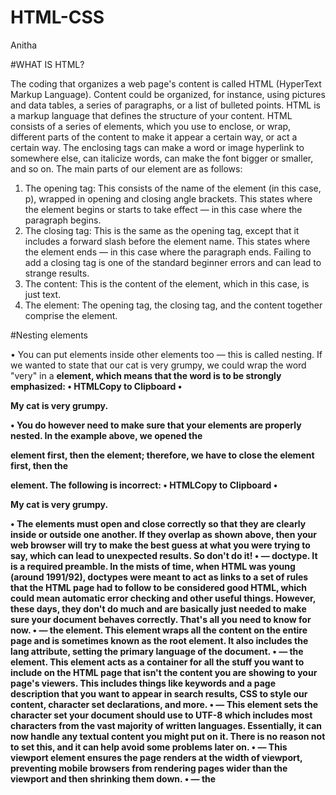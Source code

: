 # HTML-CSS
Anitha

#WHAT IS HTML?

The coding that organizes a web page's content is called HTML (HyperText Markup Language). Content could be organized, for instance, using pictures and data tables, a series of paragraphs, or a list of bulleted points.
HTML is a markup language that defines the structure of your content. HTML consists of a series of elements, which you use to enclose, or wrap, different parts of the content to make it appear a certain way, or act a certain way. The enclosing tags can make a word or image hyperlink to somewhere else, can italicize words, can make the font bigger or smaller, and so on. 
The main parts of our element are as follows:
1.	The opening tag: This consists of the name of the element (in this case, p), wrapped in opening and closing angle brackets. This states where the element begins or starts to take effect — in this case where the paragraph begins.
2.	The closing tag: This is the same as the opening tag, except that it includes a forward slash before the element name. This states where the element ends — in this case where the paragraph ends. Failing to add a closing tag is one of the standard beginner errors and can lead to strange results.
3.	The content: This is the content of the element, which in this case, is just text.
4.	The element: The opening tag, the closing tag, and the content together comprise the element.

#Nesting elements

•	You can put elements inside other elements too — this is called nesting. If we wanted to state that our cat is very grumpy, we could wrap the word "very" in a <strong> element, which means that the word is to be strongly emphasized:
•	HTMLCopy to Clipboard
•	<p>My cat is <strong>very</strong> grumpy. </p>
•	You do however need to make sure that your elements are properly nested. In the example above, we opened the <p> element first, then the <strong> element; therefore, we have to close the <strong> element first, then the <p> element. The following is incorrect:
•	HTMLCopy to Clipboard
•	<p>My cat is <strong>very grumpy. </p></strong>
•	The elements must open and close correctly so that they are clearly inside or outside one another. If they overlap as shown above, then your web browser will try to make the best guess at what you were trying to say, which can lead to unexpected results. So don't do it!
•	<!DOCTYPE html> — doctype. It is a required preamble. In the mists of time, when HTML was young (around 1991/92), doctypes were meant to act as links to a set of rules that the HTML page had to follow to be considered good HTML, which could mean automatic error checking and other useful things. However, these days, they don't do much and are basically just needed to make sure your document behaves correctly. That's all you need to know for now.
•	<html></html> — the <html> element. This element wraps all the content on the entire page and is sometimes known as the root element. It also includes the lang attribute, setting the primary language of the document.
•	<head></head> — the <head> element. This element acts as a container for all the stuff you want to include on the HTML page that isn't the content you are showing to your page's viewers. This includes things like keywords and a page description that you want to appear in search results, CSS to style our content, character set declarations, and more.
•	<meta charset="utf-8"> — This element sets the character set your document should use to UTF-8 which includes most characters from the vast majority of written languages. Essentially, it can now handle any textual content you might put on it. There is no reason not to set this, and it can help avoid some problems later on.
•	<meta name="viewport" content="width=device-width"> — This viewport element ensures the page renders at the width of viewport, preventing mobile browsers from rendering pages wider than the viewport and then shrinking them down.
•	<title></title> — the <title> element. This sets the title of your page, which is the title that appears in the browser tab the page is loaded in. It is also used to describe the page when you bookmark/favorite it.
•	<body></body> — the <body> element. This contains all the content that you want to show to web users when they visit your page, whether that's text, images, videos, games, playable audio tracks, or whatever else.

# HTML Headlines
•	HTML provides six levels of headlines '<h1>' to '<h6>' with '<h1>' being the largest and '<h6>' being the smallest.


# Unit 5: Working with Graphics and Images
## Images

We use the img attribute when dealing with Images in HTML, as we know that the web will be very dull without images. 
There are four attributes that need to be included for every image:
1. The source attribute (SRC), which instructs the browser which image file to load, comes first. 
2. The image's text description is provided via the alt attribute (ALT). 
3. The width and height properties are the last ones that control the image's size. All four of these qualities should therefore be present in every image.

Images are one of the most common types of media used in web design.
To display an image on a webpage, you use the <img> tag with the src attribute to specify the URL or file path of the image.
Example: <img src="image.jpg" alt="Description of image">

# Unit 6: HTML working with Media
Working with media in HTML involves incorporating various types of multimedia content, such as images, audios, videos and other interactive elements into webpages.
Here's a breakdown of how media can be integrated into HTML:

## Audio:

HTML introduced the <audio> tag for embedding audio content directly into webpages.
. You can specify the source of the audio file using the src attribute.
. Additional attributes like controls, autoplay, loop, and preload control the playback behavior of the audio.
. Example: <audio src="audio.mp3" controls></audio>

## Video:
<ul>
  <li> Similar to audio, HTML5 provides the <video> tag for embedding video content.</li>
</ul>
<ul>
  <li>You can specify multiple video sources using the <source> tag nested inside the <video> tag. This allows the browser to choose the best-supported format.</li>
</ul>
<ul>
  <li>Attributes like 'controls', 'autoplay', 'loop', 'preload', 'width' and 'height' can be used to control the video's appearance and behaviour.</li>
</ul>

Working with Captions and Subtitles:
Although adding audio and video to a website is incredibly fantastic, not everyone can hear or understand it. Some people may have intermittent hearing loss or have trouble understanding content because of a variety of different conditions while others may be deaf. It's not always convenient for individuals who are able to hear to listen. 
In that way, it's important to add captions and subtitles to audio or video content in HTML.

1. Use the <track> element inside <audio> or <video> tags.
2. Specify the source of the caption or subtitle file using the "src" attribute.
3. Use the "kind" attribute to define the type of text track. e.g captions / subtitles.
4. Include 'src lang' to specify the language and 'label' for user friendly description.
5. Caption and subtitle files are typically in web format
6. Ensure accuracy, synchronization, and readability for accessibility.
7. Test across browsers and deuces for compability and accessibility.

## Embedding media via Iframes:
Refers to taking content from one site and placing it within the middle of another's site page. 
HTML provides other tags and methods for embedding media such as <iframe> for embedding external web content, <embed> for embedding plugins like Flash, and <object> for embedding multimedia objects.
Example:
<iframe src= "https: //www.youtube.com/embed/VIDEO_ID" width="560" height="315" frameborder="0" allowfullscreen>
</iframe>

# Unit 7: HTML Content Identification
Involves uniquely identifying elements in HTML.
It is done using 'id' attribute for individual identifying and 'class' for grouping.

HTML Language support:
Supports multiple languages in content using 'lang' attribute.
Helps indicating the language used in the content for accessibility and search engine optimization.

HTML Generic elements:
Generic elements like div and span are used for content structuring in HTML.
They have no inherent meaning and are styled or scripted as needed. 
Div: It is used for division or sectioning a document.
Span: Used for applying styles to inline elements or groupingn inline elemnets for scripting purposes.

# Unit 8: HTML Integration

